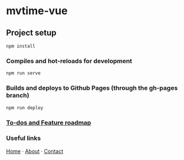# mvtime-vue

## Project setup

```
npm install
```

### Compiles and hot-reloads for development

```
npm run serve
```

### Builds and deploys to Github Pages (through the gh-pages branch)

```
npm run deploy
```

### [To-dos and Feature roadmap](https://mvtt.app/roadmap)

### Useful links
[Home](https://mvtt.app) · 
[About](https://mvtt.app/about) · 
[Contact](https://mvtt.app/contact)
